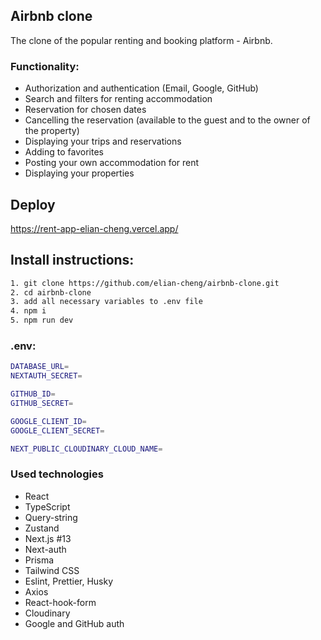 ## Airbnb clone

The clone of the popular renting and booking platform - Airbnb.

### Functionality:

- Authorization and authentication (Email, Google, GitHub)
- Search and filters for renting accommodation
- Reservation for chosen dates
- Cancelling the reservation (available to the guest and to the owner of the property)
- Displaying your trips and reservations
- Adding to favorites
- Posting your own accommodation for rent
- Displaying your properties

## Deploy

https://rent-app-elian-cheng.vercel.app/

## Install instructions:

```bash
1. git clone https://github.com/elian-cheng/airbnb-clone.git
2. cd airbnb-clone
3. add all necessary variables to .env file
4. npm i
5. npm run dev
```

### .env:

```bash
DATABASE_URL=
NEXTAUTH_SECRET=

GITHUB_ID=
GITHUB_SECRET=

GOOGLE_CLIENT_ID=
GOOGLE_CLIENT_SECRET=

NEXT_PUBLIC_CLOUDINARY_CLOUD_NAME=
```

### Used technologies

- React
- TypeScript
- Query-string
- Zustand
- Next.js #13
- Next-auth
- Prisma
- Tailwind CSS
- Eslint, Prettier, Husky
- Axios
- React-hook-form
- Cloudinary
- Google and GitHub auth
